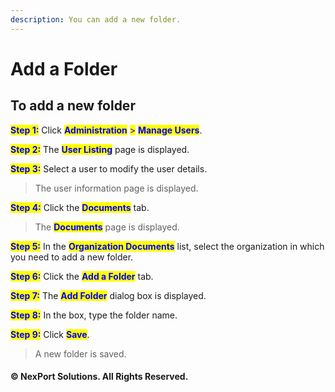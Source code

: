 ```yaml
---
description: You can add a new folder.
---
```


# Add a Folder

## **To add a new folder**

<mark style="color:blue;">**Step 1:**</mark> Click <mark style="color:blue;">**Administration**</mark> <mark style="color:blue;"></mark><mark style="color:blue;">></mark> <mark style="color:blue;"></mark><mark style="color:blue;">**Manage Users**</mark>.

<mark style="color:blue;">**Step 2:**</mark> The <mark style="color:blue;">**User Listing**</mark> page is displayed.

<mark style="color:blue;">**Step 3:**</mark> Select a user to modify the user details.

> The user information page is displayed.

<mark style="color:blue;">**Step 4:**</mark> Click the <mark style="color:blue;">**Documents**</mark> tab.

> The <mark style="color:blue;">**Documents**</mark> page is displayed.

<mark style="color:blue;">**Step 5:**</mark> In the <mark style="color:blue;">**Organization Documents**</mark> list, select the organization in which you need to add a new folder.

<mark style="color:blue;">**Step 6:**</mark> Click the <mark style="color:blue;">**Add a Folder**</mark> tab.

<mark style="color:blue;">**Step 7:**</mark> The <mark style="color:blue;">**Add Folder**</mark> <mark style="color:blue;"></mark><mark style="color:blue;"></mark> dialog box is displayed.

<mark style="color:blue;">**Step 8:**</mark> In the box, type the folder name.

<mark style="color:blue;">**Step 9:**</mark> Click <mark style="color:blue;">**Save**</mark>.

> A new folder is saved.

#### © NexPort Solutions. All Rights Reserved.
